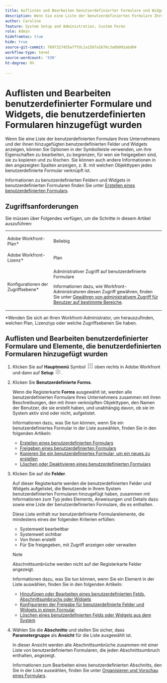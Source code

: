 ```yaml
---
title: Auflisten und Bearbeiten benutzerdefinierter Formulare und Widgets, die benutzerdefinierten Formularen hinzugefügt wurden
description: Wenn Sie eine Liste der benutzerdefinierten Formulare Ihres Unternehmens und der ihnen hinzugefügten benutzerdefinierten Felder und Widgets anzeigen, können Sie Optionen in der Symbolleiste verwenden, um ihre Eigenschaften zu bearbeiten, zu begrenzen, für wen sie freigegeben sind, sie zu kopieren und zu löschen. Sie können auch andere Informationen in den angezeigten Spalten anzeigen, z. B. mit welchen Objekttypen jedes benutzerdefinierte Formular verknüpft ist.
author: Caroline
feature: System Setup and Administration, Custom Forms
role: Admin
hidefromtoc: true
hide: true
source-git-commit: 7697327455a7ffdc1a15bfa1676c3a0b091abd04
workflow-type: tm+mt
source-wordcount: '539'
ht-degree: 0%

---
```



# Auflisten und Bearbeiten benutzerdefinierter Formulare und Widgets, die benutzerdefinierten Formularen hinzugefügt wurden

Wenn Sie eine Liste der benutzerdefinierten Formulare Ihres Unternehmens und der ihnen hinzugefügten benutzerdefinierten Felder und Widgets anzeigen, können Sie Optionen in der Symbolleiste verwenden, um ihre Eigenschaften zu bearbeiten, zu begrenzen, für wen sie freigegeben sind, sie zu kopieren und zu löschen. Sie können auch andere Informationen in den angezeigten Spalten anzeigen, z. B. mit welchen Objekttypen jedes benutzerdefinierte Formular verknüpft ist.

Informationen zu benutzerdefinierten Feldern und Widgets in benutzerdefinierten Formularen finden Sie unter [Erstellen eines benutzerdefinierten Formulars](/help/quicksilver/administration-and-setup/customize-workfront/create-manage-custom-forms/form-designer/design-a-form/design-a-form.md).

## Zugriffsanforderungen

Sie müssen über Folgendes verfügen, um die Schritte in diesem Artikel auszuführen:

<table style="table-layout:auto"> 
 <col> 
 <col> 
 <tbody> 
  <tr data-mc-conditions=""> 
   <td role="rowheader"> <p>Adobe Workfront-Plan*</p> </td> 
   <td>Beliebig</td> 
  </tr> 
  <tr> 
   <td role="rowheader">Adobe Workfront-Lizenz*</td> 
   <td>Plan</td> 
  </tr> 
  <tr data-mc-conditions=""> 
   <td role="rowheader">Konfigurationen der Zugriffsebene*</td> 
   <td> <p>Administrativer Zugriff auf benutzerdefinierte Formulare</p> <p>Informationen dazu, wie Workfront-Administratoren diesen Zugriff gewähren, finden Sie unter <a href="../../../administration-and-setup/add-users/configure-and-grant-access/grant-users-admin-access-certain-areas.md" class="MCXref xref">Gewähren von administrativem Zugriff für Benutzer auf bestimmte Bereiche</a>.</p> </td> 
  </tr> 
 </tbody> 
</table>

&#42;Wenden Sie sich an Ihren Workfront-Administrator, um herauszufinden, welchen Plan, Lizenztyp oder welche Zugriffsebenen Sie haben.

## Auflisten und Bearbeiten benutzerdefinierter Formulare und Elemente, die benutzerdefinierten Formularen hinzugefügt wurden

1. Klicken Sie auf **Hauptmenü** Symbol ![](assets/main-menu-icon.png) oben rechts in Adobe Workfront und dann auf **Setup** ![](assets/gear-icon-settings.png).

1. Klicken Sie **Benutzerdefinierte Forms**.

   Wenn die Registerkarte **Forms** ausgewählt ist, werden alle benutzerdefinierten Formulare Ihres Unternehmens zusammen mit ihren Beschreibungen, den mit ihnen verknüpften Objekttypen, den Namen der Benutzer, die sie erstellt haben, und unabhängig davon, ob sie im System aktiv sind oder nicht, aufgelistet.

   Informationen dazu, was Sie tun können, wenn Sie ein benutzerdefiniertes Formular in der Liste auswählen, finden Sie in den folgenden Artikeln:

   * [Erstellen eines benutzerdefinierten Formulars](/help/quicksilver/administration-and-setup/customize-workfront/create-manage-custom-forms/form-designer/design-a-form/design-a-form.md)
   * [Freigeben eines benutzerdefinierten Formulars](../../../administration-and-setup/customize-workfront/create-manage-custom-forms/share-access-to-a-custom-form.md)
   * [Kopieren Sie ein benutzerdefiniertes Formular, um ein neues zu erstellen](/help/quicksilver/administration-and-setup/customize-workfront/create-manage-custom-forms/list-edit-share-custom-forms-and-custom-fields.md)
   * [Löschen oder Deaktivieren eines benutzerdefinierten Formulars](../../../administration-and-setup/customize-workfront/create-manage-custom-forms/delete-or-deactivate-a-custom-form.md)

1. Klicken Sie auf die **Felder**.

   Auf dieser Registerkarte werden die benutzerdefinierten Felder und Widgets aufgelistet, die Benutzende in Ihrem System benutzerdefinierten Formularen hinzugefügt haben, zusammen mit Informationen zum Typ jedes Elements, Anweisungen und Details dazu sowie eine Liste der benutzerdefinierten Formulare, die es enthalten.

   Diese Liste enthält nur benutzerdefinierte Formularelemente, die mindestens eines der folgenden Kriterien erfüllen:

   * Systemweit bearbeitbar
   * Systemweit sichtbar
   * Von Ihnen erstellt
   * Für Sie freigegeben, mit Zugriff anzeigen oder verwalten

   >[!NOTE]
   >
   >Abschnittsumbrüche werden nicht auf der Registerkarte Felder angezeigt.

   Informationen dazu, was Sie tun können, wenn Sie ein Element in der Liste auswählen, finden Sie in den folgenden Artikeln:

   * [Hinzufügen oder Bearbeiten eines benutzerdefinierten Felds, Abschnittsumbruchs oder Widgets](../../../administration-and-setup/customize-workfront/create-manage-custom-forms/edit-a-custom-field.md)
   * [Konfigurieren der Freigabe für benutzerdefinierte Felder und Widgets in einem Formular](/help/quicksilver/administration-and-setup/customize-workfront/create-manage-custom-forms/form-designer/manage-a-form/share-custom-fields.md)
   * [Löschen eines benutzerdefinierten Felds oder Widgets aus dem System](../../../administration-and-setup/customize-workfront/create-manage-custom-forms/delete-a-custom-field.md)

1. Wählen Sie die **Abschnitte** und stellen Sie sicher, dass **Parametergruppe** als **Ansicht** für die Liste ausgewählt ist.

   In dieser Ansicht werden alle Abschnittsumbrüche zusammen mit einer Liste von benutzerdefinierten Formularen, die jeden Abschnittsumbruch enthalten, angezeigt.

   Informationen zum Bearbeiten eines benutzerdefinierten Abschnitts, den Sie in der Liste auswählen, finden Sie unter [Organisieren und Vorschau eines Formulars](/help/quicksilver/administration-and-setup/customize-workfront/create-manage-custom-forms/form-designer/design-a-form/organize-a-form.md).

